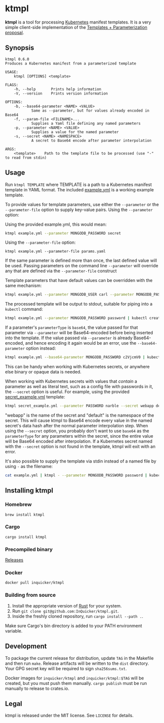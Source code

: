 # ktmpl

**ktmpl** is a tool for processing [Kubernetes](http://kubernetes.io/) manifest templates.
It is a very simple client-side implementation of the [Templates + Parameterization proposal](https://github.com/kubernetes/kubernetes/blob/master/docs/proposals/templates.md).

## Synopsis

```
ktmpl 0.6.0
Produces a Kubernetes manifest from a parameterized template

USAGE:
    ktmpl [OPTIONS] <template>

FLAGS:
    -h, --help       Prints help information
    -V, --version    Prints version information

OPTIONS:
    -b, --base64-parameter <NAME> <VALUE>
            Same as --parameter, but for values already encoded in Base64
    -f, --param-file <FILENAME>...
            Supplies a Yaml file defining any named parameters
    -p, --parameter <NAME> <VALUE>
            Supplies a value for the named parameter
    -s, --secret <NAME> <NAMESPACE>
            A secret to Base64 encode after parameter interpolation

ARGS:
    <template>    Path to the template file to be processed (use "-" to read from stdin)
```

## Usage

Run `ktmpl TEMPLATE` where TEMPLATE is a path to a Kubernetes manifest template in YAML format.
The included [example.yml](example.yml) is a working example template.

To provide values for template parameters, use either the `--parameter` or the `--parameter-file` option to supply key-value pairs.
Using the `--parameter` option:

Using the provided example.yml, this would mean:

``` bash
ktmpl example.yml --parameter MONGODB_PASSWORD secret
```

Using the `--parameter-file` option:

```
ktmpl example.yml --parameter-file params.yaml
```

If the same parameter is defined more than once, the last defined value will be used. Passing parameters on the command line `--parameter` will override any that are defined via the `--parameter-file` construct

Template parameters that have default values can be overridden with the same mechanism:

``` bash
ktmpl example.yml --parameter MONGODB_USER carl --parameter MONGODB_PASSWORD secret
```

The processed template will be output to stdout, suitable for piping into a `kubectl` command:

``` bash
ktmpl example.yml --parameter MONGODB_PASSWORD password | kubectl create -f -
```

If a parameter's `parameterType` is `base64`, the value passed for that parameter via `--parameter` will be Base64-encoded before being inserted into the template.
If the value passed via `--parameter` is already Base64-encoded, and hence encoding it again would be an error, use the `--base64-parameter` option instead:

``` bash
ktmpl example.yml --base64-parameter MONGODB_PASSWORD c2VjcmV0 | kubectl create -f -
```

This can be handy when working with Kubernetes secrets, or anywhere else binary or opaque data is needed.

When working with Kubernetes secrets with values that _contain_ a parameter as well as literal text, such as a config file with passwords in it, the `--secret` option is useful.
For example, using the provided [secret_example.yml](secret_example.yml) template:

``` bash
ktmpl secret_example.yml --parameter PASSWORD narble --secret webapp default
```

"webapp" is the name of the secret and "default" is the namespace of the secret.
This will cause ktmpl to Base64 encode every value in the named secret's data hash after the normal parameter interpolation step.
When using the `--secret` option, you probably don't want to use `base64` as the `parameterType` for any parameters within the secret, since the entire value will be Base64 encoded after interpolation.
If a Kubernetes secret named with the `--secret` option is not found in the template, ktmpl will exit with an error.

It's also possible to supply the template via stdin instead of a named file by using `-` as the filename:

``` bash
cat example.yml | ktmpl - --parameter MONGODB_PASSWORD password | kubectl create -f -
```

## Installing ktmpl

### Homebrew

```
brew install ktmpl
```

### Cargo

```
cargo install ktmpl
```

### Precompiled binary

[Releases](https://github.com/InQuicker/ktmpl/releases)

### Docker

```
docker pull inquicker/ktmpl
```

### Building from source

1. Install the appropriate version of [Rust](https://www.rust-lang.org/) for your system.
2. Run `git clone git@github.com:InQuicker/ktmpl.git`.
3. Inside the freshly cloned repository, run `cargo install --path .`.

Make sure Cargo's bin directory is added to your PATH environment variable.

## Development

To package the current release for distribution, update `TAG` in the Makefile and then run `make`.
Release artifacts will be written to the `dist` directory.
Your GPG secret key will be required to sign `sha256sums.txt`.

Docker images for `inquicker/ktmpl` and `inquicker/ktmpl:$TAG` will be created, but you must push them manually.
`cargo publish` must be run manually to release to crates.io.

## Legal

ktmpl is released under the MIT license. See `LICENSE` for details.
